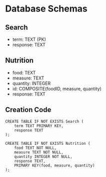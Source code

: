 # Database Schemas
## Search
* term: TEXT (PK)
* response: TEXT

## Nutrition
* food: TEXT
* measure: TEXT
* quantity: INTEGER
* id: COMPOSITE(foodID, measure, quantity)
* response: TEXT

## Creation Code
```'*.sqlite3-console
CREATE TABLE IF NOT EXISTS Search (
    term TEXT PRIMARY KEY,
    response TEXT
);

CREATE TABLE IF NOT EXISTS Nutrition (
    food TEXT NOT NULL,
    measure TEXT NOT NULL,
    quantity INTEGER NOT NULL,
    response TEXT,
    PRIMARY KEY(food, measure, quantity)
);
```